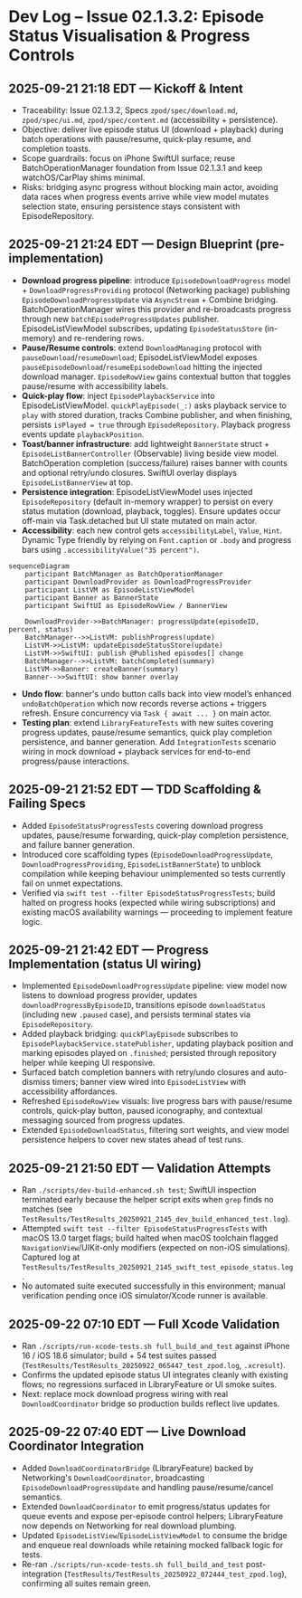 # Dev Log – Issue 02.1.3.2: Episode Status Visualisation & Progress Controls

## 2025-09-21 21:18 EDT — Kickoff & Intent
- Traceability: Issue 02.1.3.2, Specs `zpod/spec/download.md`, `zpod/spec/ui.md`, `zpod/spec/content.md` (accessibility + persistence).
- Objective: deliver live episode status UI (download + playback) during batch operations with pause/resume, quick-play resume, and completion toasts.
- Scope guardrails: focus on iPhone SwiftUI surface; reuse BatchOperationManager foundation from Issue 02.1.3.1 and keep watchOS/CarPlay shims minimal.
- Risks: bridging async progress without blocking main actor, avoiding data races when progress events arrive while view model mutates selection state, ensuring persistence stays consistent with EpisodeRepository.

## 2025-09-21 21:24 EDT — Design Blueprint (pre-implementation)
- **Download progress pipeline**: introduce `EpisodeDownloadProgress` model + `DownloadProgressProviding` protocol (Networking package) publishing `EpisodeDownloadProgressUpdate` via `AsyncStream` + Combine bridging. BatchOperationManager wires this provider and re-broadcasts progress through new `batchEpisodeProgressUpdates` publisher. EpisodeListViewModel subscribes, updating `EpisodeStatusStore` (in-memory) and re-rendering rows.
- **Pause/Resume controls**: extend `DownloadManaging` protocol with `pauseDownload`/`resumeDownload`; EpisodeListViewModel exposes `pauseEpisodeDownload`/`resumeEpisodeDownload` hitting the injected download manager. `EpisodeRowView` gains contextual button that toggles pause/resume with accessibility labels.
- **Quick-play flow**: inject `EpisodePlaybackService` into EpisodeListViewModel. `quickPlayEpisode(_:)` asks playback service to `play` with stored duration, tracks Combine publisher, and when finishing, persists `isPlayed = true` through `EpisodeRepository`. Playback progress events update `playbackPosition`.
- **Toast/banner infrastructure**: add lightweight `BannerState` struct + `EpisodeListBannerController` (Observable) living beside view model. BatchOperation completion (success/failure) raises banner with counts and optional retry/undo closures. SwiftUI overlay displays `EpisodeListBannerView` at top.
- **Persistence integration**: EpisodeListViewModel uses injected `EpisodeRepository` (default in-memory wrapper) to persist on every status mutation (download, playback, toggles). Ensure updates occur off-main via Task.detached but UI state mutated on main actor.
- **Accessibility**: each new control gets `accessibilityLabel`, `Value`, `Hint`. Dynamic Type friendly by relying on `Font.caption` or `.body` and progress bars using `.accessibilityValue("35 percent")`.

```mermaid
sequenceDiagram
    participant BatchManager as BatchOperationManager
    participant DownloadProvider as DownloadProgressProvider
    participant ListVM as EpisodeListViewModel
    participant Banner as BannerState
    participant SwiftUI as EpisodeRowView / BannerView

    DownloadProvider->>BatchManager: progressUpdate(episodeID, percent, status)
    BatchManager-->>ListVM: publishProgress(update)
    ListVM->>ListVM: updateEpisodeStatusStore(update)
    ListVM->>SwiftUI: publish @Published episodes[] change
    BatchManager-->>ListVM: batchCompleted(summary)
    ListVM->>Banner: createBanner(summary)
    Banner-->>SwiftUI: show banner overlay
```

- **Undo flow**: banner's undo button calls back into view model’s enhanced `undoBatchOperation` which now records reverse actions + triggers refresh. Ensure concurrency via `Task { await ... }` on main actor.
- **Testing plan**: extend `LibraryFeatureTests` with new suites covering progress updates, pause/resume semantics, quick play completion persistence, and banner generation. Add `IntegrationTests` scenario wiring in mock download + playback services for end-to-end progress/pause interactions.

## 2025-09-21 21:52 EDT — TDD Scaffolding & Failing Specs
- Added `EpisodeStatusProgressTests` covering download progress updates, pause/resume forwarding, quick-play completion persistence, and failure banner generation.
- Introduced core scaffolding types (`EpisodeDownloadProgressUpdate`, `DownloadProgressProviding`, `EpisodeListBannerState`) to unblock compilation while keeping behaviour unimplemented so tests currently fail on unmet expectations.
- Verified via `swift test --filter EpisodeStatusProgressTests`; build halted on progress hooks (expected while wiring subscriptions) and existing macOS availability warnings — proceeding to implement feature logic.

## 2025-09-21 21:42 EDT — Progress Implementation (status UI wiring)
- Implemented `EpisodeDownloadProgressUpdate` pipeline: view model now listens to download progress provider, updates `downloadProgressByEpisodeID`, transitions episode `downloadStatus` (including new `.paused` case), and persists terminal states via `EpisodeRepository`.
- Added playback bridging: `quickPlayEpisode` subscribes to `EpisodePlaybackService.statePublisher`, updating playback position and marking episodes played on `.finished`; persisted through repository helper while keeping UI responsive.
- Surfaced batch completion banners with retry/undo closures and auto-dismiss timers; banner view wired into `EpisodeListView` with accessibility affordances.
- Refreshed `EpisodeRowView` visuals: live progress bars with pause/resume controls, quick-play button, paused iconography, and contextual messaging sourced from progress updates.
- Extended `EpisodeDownloadStatus`, filtering sort weights, and view model persistence helpers to cover new states ahead of test runs.

## 2025-09-21 21:50 EDT — Validation Attempts
- Ran `./scripts/dev-build-enhanced.sh test`; SwiftUI inspection terminated early because the helper script exits when `grep` finds no matches (see `TestResults/TestResults_20250921_2145_dev_build_enhanced_test.log`).
- Attempted `swift test --filter EpisodeStatusProgressTests` with macOS 13.0 target flags; build halted when macOS toolchain flagged `NavigationView`/UIKit-only modifiers (expected on non-iOS simulations). Captured log at `TestResults/TestResults_20250921_2145_swift_test_episode_status.log`.
- No automated suite executed successfully in this environment; manual verification pending once iOS simulator/Xcode runner is available.

## 2025-09-22 07:10 EDT — Full Xcode Validation
- Ran `./scripts/run-xcode-tests.sh full_build_and_test` against iPhone 16 / iOS 18.6 simulator; build + 54 test suites passed (`TestResults/TestResults_20250922_065447_test_zpod.log`, `.xcresult`).
- Confirms the updated episode status UI integrates cleanly with existing flows; no regressions surfaced in LibraryFeature or UI smoke suites.
- Next: replace mock download progress wiring with real `DownloadCoordinator` bridge so production builds reflect live updates.

## 2025-09-22 07:40 EDT — Live Download Coordinator Integration
- Added `DownloadCoordinatorBridge` (LibraryFeature) backed by Networking's `DownloadCoordinator`, broadcasting `EpisodeDownloadProgressUpdate` and handling pause/resume/cancel semantics.
- Extended `DownloadCoordinator` to emit progress/status updates for queue events and expose per-episode control helpers; LibraryFeature now depends on Networking for real download plumbing.
- Updated `EpisodeListView`/`EpisodeListViewModel` to consume the bridge and enqueue real downloads while retaining mocked fallback logic for tests.
- Re-ran `./scripts/run-xcode-tests.sh full_build_and_test` post-integration (`TestResults/TestResults_20250922_072444_test_zpod.log`), confirming all suites remain green.
